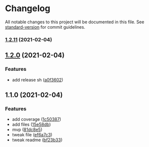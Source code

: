 # Changelog

All notable changes to this project will be documented in this file. See [standard-version](https://github.com/conventional-changelog/standard-version) for commit guidelines.

### [1.2.11](https://github.com/yanlee26/ts-package/compare/prefix_v1.2.0...prefix_v1.2.11) (2021-02-04)

## [1.2.0](https://github.com/yanlee26/ts-package/compare/prefix_v1.1.0...prefix_v1.2.0) (2021-02-04)


### Features

* add release sh ([a0f3602](https://github.com/yanlee26/ts-package/commit/a0f36027c20d076d186127c3343ccbdd4b7507ec))

## 1.1.0 (2021-02-04)


### Features

* add coverage ([1c50387](https://github.com/yanlee26/ts-package/commit/1c50387d62fc2afe4bb20a6dbfe4b7a49ec8504f))
* add files ([15e58db](https://github.com/yanlee26/ts-package/commit/15e58dbe49f06965ee39424f986c6e19418cf643))
* mvp ([81dc8e5](https://github.com/yanlee26/ts-package/commit/81dc8e5406275f92d505e7565d44ff20bb200b0e))
* tweak file ([ef6a7c3](https://github.com/yanlee26/ts-package/commit/ef6a7c3d918d8620b37a0466cb1f818e28ef37d8))
* tweak readme ([bf23b33](https://github.com/yanlee26/ts-package/commit/bf23b338cf3964748d401a953ed5355d1aae9b4c))
